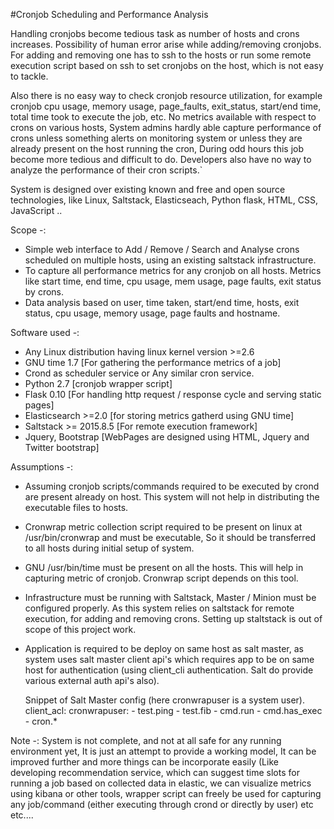 #Cronjob Scheduling and Performance Analysis

Handling cronjobs become tedious task as number of hosts and crons increases. Possibility of human error arise while adding/removing cronjobs. For adding and removing one has to ssh to the hosts or run some remote execution script based on ssh to set cronjobs on the host, which is not easy to tackle.

Also there is no easy way to check cronjob resource utilization, for example cronjob cpu usage, memory usage, page_faults, exit_status, start/end time, total time took to execute the job, etc. No metrics available with respect to crons on various hosts, System admins hardly able capture performance of crons unless something alerts on monitoring system or unless they are already present on the host running the cron, During odd hours this job become more tedious and difficult to do. Developers also have no way to analyze the performance of their cron scripts.`

System is designed over existing known and free and open source technologies, like Linux, Saltstack, Elasticseach, Python flask, HTML, CSS, JavaScript ..

Scope -:

- Simple web interface to Add / Remove / Search and Analyse crons scheduled on multiple hosts, using an existing saltstack infrastructure.
- To capture all performance metrics for any cronjob on all hosts. Metrics like start time, end time, cpu usage, mem usage, page faults, exit status by crons.
- Data analysis based on user, time taken, start/end time, hosts, exit status, cpu usage, memory usage, page faults and hostname.

Software used -:

- Any Linux distribution having linux kernel version >=2.6
- GNU time 1.7 [For gathering the performance metrics of a job]
- Crond as scheduler service or Any similar cron service.
- Python 2.7 [cronjob wrapper script]
- Flask 0.10 [For handling http request / response cycle and serving static pages]
- Elasticsearch >=2.0 [for storing metrics gatherd using GNU time]
- Saltstack >=  2015.8.5 [For remote execution framework]
- Jquery, Bootstrap [WebPages are designed using HTML, Jquery and Twitter bootstrap]

Assumptions -:

- Assuming cronjob scripts/commands required to be executed by crond are present already on host. This system will not help in distributing the executable files to hosts.
- Cronwrap metric collection script required to be present on linux at /usr/bin/cronwrap and must be executable, So it should be transferred to all hosts during initial setup of system.
- GNU /usr/bin/time must be present on all the hosts. This will help in capturing metric of cronjob. Cronwrap script depends on this tool.
- Infrastructure must be running with Saltstack, Master / Minion must be configured properly. As this system relies on saltstack for remote execution, for adding and removing crons. Setting up staltstack is out of scope of this project work.
- Application is required to be deploy on same host as salt master, as system uses salt master client api's which requires app to be on same host for authentication (using client_cli authentication. Salt do provide various external auth api's also).

	Snippet of Salt Master config (here cronwrapuser is a system user).
	client_acl:
	   cronwrapuser:
	     - test.ping
	     - test.fib
	     - cmd.run
	     - cmd.has_exec
	     - cron.*

Note -: System is not complete, and not at all safe for any running environment yet, It is just an attempt to provide a working model, It can be improved further and more things can be incorporate easily (Like developing recommendation service, which can suggest time slots for running a job based on collected data in elastic, we can visualize metrics using kibana or other tools, wrapper script can freely be used for capturing any job/command (either executing through crond or directly by user) etc etc....
